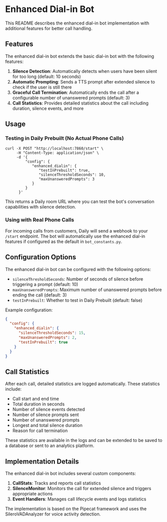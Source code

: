 # Enhanced Dial-in Bot

This README describes the enhanced dial-in bot implementation with additional features for better call handling.

## Features

The enhanced dial-in bot extends the basic dial-in bot with the following features:

1. **Silence Detection**: Automatically detects when users have been silent for too long (default: 10 seconds)
2. **Automatic Prompting**: Sends a TTS prompt after extended silence to check if the user is still there
3. **Graceful Call Termination**: Automatically ends the call after a configurable number of unanswered prompts (default: 3)
4. **Call Statistics**: Provides detailed statistics about the call including duration, silence events, and more

## Usage

### Testing in Daily Prebuilt (No Actual Phone Calls)

```shell
curl -X POST "http://localhost:7860/start" \
     -H "Content-Type: application/json" \
     -d '{
         "config": {
            "enhanced_dialin": {
               "testInPrebuilt": true,
               "silenceThresholdSeconds": 10,
               "maxUnansweredPrompts": 3
            }
         }
      }'
```

This returns a Daily room URL where you can test the bot's conversation capabilities with silence detection.

### Using with Real Phone Calls

For incoming calls from customers, Daily will send a webhook to your `/start` endpoint. The bot will automatically use the enhanced dial-in features if configured as the default in `bot_constants.py`.

## Configuration Options

The enhanced dial-in bot can be configured with the following options:

- `silenceThresholdSeconds`: Number of seconds of silence before triggering a prompt (default: 10)
- `maxUnansweredPrompts`: Maximum number of unanswered prompts before ending the call (default: 3)
- `testInPrebuilt`: Whether to test in Daily Prebuilt (default: false)

Example configuration:

```json
{
  "config": {
    "enhanced_dialin": {
      "silenceThresholdSeconds": 15,
      "maxUnansweredPrompts": 2,
      "testInPrebuilt": true
    }
  }
}
```

## Call Statistics

After each call, detailed statistics are logged automatically. These statistics include:

- Call start and end time
- Total duration in seconds
- Number of silence events detected
- Number of silence prompts sent
- Number of unanswered prompts
- Longest and total silence duration
- Reason for call termination

These statistics are available in the logs and can be extended to be saved to a database or sent to an analytics platform.

## Implementation Details

The enhanced dial-in bot includes several custom components:

1. **CallStats**: Tracks and reports call statistics
2. **SilenceMonitor**: Monitors the call for extended silence and triggers appropriate actions
3. **Event Handlers**: Manages call lifecycle events and logs statistics

The implementation is based on the Pipecat framework and uses the SileroVADAnalyzer for voice activity detection. 